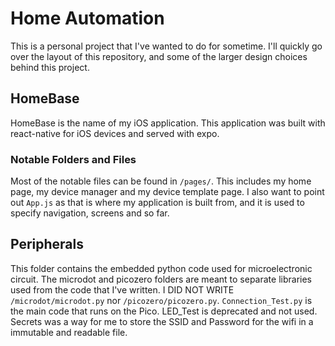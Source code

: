 # Home Automation
This is a personal project that I've wanted to do for sometime. I'll quickly go over the layout of this repository, and some of the larger design choices behind this project.

## HomeBase
HomeBase is the name of my iOS application. This application was built with react-native for iOS devices and served with expo. 

### Notable Folders and Files
Most of the notable files can be found in `/pages/`. This includes my home page, my device manager and my device template page. I also want to point out `App.js` as that is where my application is built from, and it is used to specify navigation, screens and so far. 

## Peripherals
This folder contains the embedded python code used for microelectronic circuit. The microdot and picozero folders are meant to separate libraries used from the code that I've written. I DID NOT WRITE `/microdot/microdot.py` nor `/picozero/picozero.py`. `Connection_Test.py` is the main code that runs on the Pico. LED_Test is deprecated and not used. Secrets was a way for me to store the SSID and Password for the wifi in a immutable and readable file. 